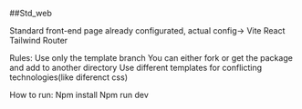 ##Std_web

Standard front-end page already configurated, actual config->
Vite
React
Tailwind
Router


Rules:
Use only the template branch
You can either fork or get the package and add to another directory
Use different templates for conflicting technologies(like diferenct css)


How to run:
Npm install
Npm run dev
